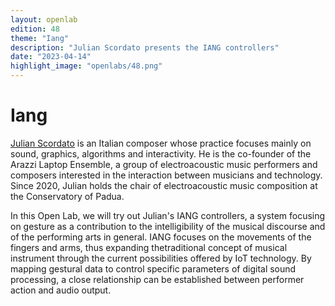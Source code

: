 ```yaml
---
layout: openlab
edition: 48
theme: "Iang"
description: "Julian Scordato presents the IANG controllers"
date: "2023-04-14"
highlight_image: "openlabs/48.png"
---
```


<script>
    import CaptionedImage from "../../components/Images/CaptionedImage.svelte"
</script>

<CaptionedImage
    src="openlabs/ol48.png"
    alt="IANG by Julian Scordato"
    caption="Iang by Julian Scordato"/>

# Iang

[Julian Scordato](https://www.julianscordato.com/projects.html) is an Italian composer whose practice focuses mainly on sound, graphics, algorithms and interactivity. He is the co-founder of the Arazzi Laptop Ensemble, a group of electroacoustic music performers and composers interested in the interaction between musicians and technology. Since 2020, Julian holds the chair of electroacoustic music composition at the Conservatory of Padua.


In this Open Lab, we will try out Julian's IANG controllers, a system focusing on gesture as a contribution to the intelligibility of the musical discourse and of the performing arts in general. IANG focuses on the movements of the fingers and arms, thus expanding thetraditional concept of musical instrument through the current possibilities offered by IoT technology. By mapping gestural data to control specific parameters of digital sound processing, a close relationship can be established between performer action and audio output.

